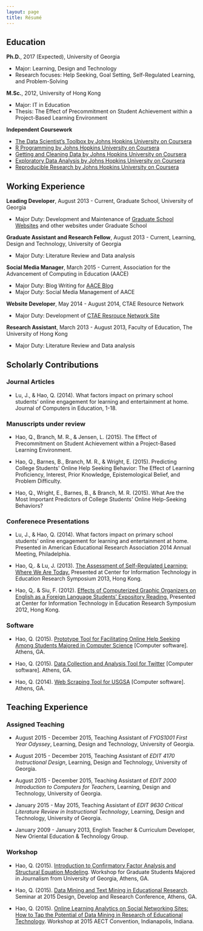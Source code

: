 ```yaml
---
layout: page
title: Résumé
---
```


## Education

<strong>Ph.D.</strong>, 2017 (Expected), University of Georgia

* Major: Learning, Design and Technology
* Research focuses: Help Seeking, Goal Setting, Self-Regulated Learning, and Problem-Solving

<strong>M.Sc.</strong>, 2012, University of Hong Kong

* Major: IT in Education
* Thesis: The Effect of Precommitment on Student Achievement within a Project-Based Learning Environment

<strong>Independent Coursework</strong>

* <a href="https://www.coursera.org/account/accomplishments/records/qMhR3qG27WCuLuCt" target="_blank">The Data Scientist’s Toolbox by Johns Hopkins University on Coursera</a>
* <a href="https://www.coursera.org/account/accomplishments/records/2GmkAKKbKPGmjSJk" target="_blank">R Programming by Johns Hopkins University on Coursera</a>
* <a href="https://www.coursera.org/account/accomplishments/records/VDjKY56uQvbUbrAj" target="_blank">Getting and Cleaning Data by Johns Hopkins University on Coursera</a>
* <a href="https://www.coursera.org/account/accomplishments/records/eZ5hayQ8XWvj7H5v" target="_blank">Exploratory Data Analysis by Johns Hopkins University on Coursera</a>
* <a href="https://www.coursera.org/account/accomplishments/certificate/TBXLVMUMK8" target="_blank">Reproducible Research by Johns Hopkins University on Coursera</a>

## Working Experience

<strong>Leading Developer</strong>, August 2013 - Current, Graduate School, University of Georgia

* Major Duty: Development and Maintenance of <a href="grad.uga.edu" target="_blank">Graduate School Websites</a> and other websites under Graduate School

<strong>Graduate Assistant and Research Fellow</strong>, August 2013 - Current, Learning, Design and Technology, University of Georgia

* Major Duty: Literature Review and Data analysis

<strong>Social Media Manager</strong>, March 2015 - Current, Association for the Advancement of Computing in Education (AACE)

* Major Duty: Blog Writing for <a href="http://blog.aace.org/author/neohao/" target="_blank">AACE Blog</a>
* Major Duty: Social Media Management of AACE

<strong>Website Developer</strong>, May 2014 - August 2014, CTAE Resource Network

* Major Duty: Development of <a href="http://gactaern.org/clusters/index.php" target="_blank">CTAE Resrouce Network Site</a>

<strong>Research Assistant</strong>, March 2013 - August 2013, Faculty of Education, The University of Hong Kong

* Major Duty: Literature Review and Data analysis

## Scholarly Contributions

### Journal Articles

* Lu, J., & Hao, Q. (2014). What factors impact on primary school students’ online engagement for learning and entertainment at home. Journal of Computers in Education, 1-18.

### Manuscripts under review

* Hao, Q., Branch, M. R., & Jensen, L. (2015). The Effect of Precommitment on Student Achievement within a Project-Based Learning Environment.

* Hao, Q., Barnes, B., Branch, M. R., & Wright, E. (2015). Predicting College Students' Online Help Seeking Behavior: The Effect of Learning Proficiency, Interest, Prior Knowledge, Epistemological Belief, and Problem Difficulty.

* Hao, Q., Wright, E., Barnes, B., & Branch, M. R. (2015). What Are the Most Important Predictors of College Students' Online Help-Seeking Behaviors?

### Conferenece Presentations

* Lu, J., & Hao, Q. (2014). What factors impact on primary school students’ online engagement for learning and entertainment at home. Presented in American Educational Research Association 2014 Annual Meeting, Philadelphia.

* Hao, Q,. & Lu, J. (2013). <a href="http://citers2013.cite.hku.hk/en/paper_605.htm" target="_blank">The Assessment of Self-Regulated Learning: Where We Are Today.</a> Presented at Center for Information Technology in Education Research Symposium 2013, Hong Kong.

* Hao, Q,. & Siu, F. (2012). <a href="http://citers2012.cite.hku.hk/en/paper_534.htm" target="_blank">Effects of Computerized Graphic Organizers on English as a Foreign Language Students’ Expository Reading.</a> Presented at Center for Information Technology in Education Research Symposium 2012, Hong Kong.

### Software

* Hao, Q. (2015). <a href="http://home.tobeneo.com/Comprehensive-Problem-Statement/" target="_blank">Prototype Tool for Facilitating Online Help Seeking Among Students Majored in Computer Science</a> [Computer software]. Athens, GA.

* Hao, Q. (2015). <a href="https://github.com/Neo-Hao/TwitterHashtagR" target="_blank">Data Collection and Analysis Tool for Twitter</a> [Computer software]. Athens, GA.

* Hao, Q. (2014). <a href="https://github.com/Neo-Hao/Web-Scraping-from-USGSA" target="_blank">Web Scraping Tool for USGSA</a> [Computer software]. Athens, GA.

## Teaching Experience

### Assigned Teaching

* August 2015 - December 2015, Teaching Assistant of <em>FYOS1001 First Year Odyssey</em>, Learning, Design and Technology, University of Georgia.

* August 2015 - December 2015, Teaching Assistant of <em>EDIT 4170 Instructional Design</em>, Learning, Design and Technology, University of Georgia.

* August 2015 - December 2015, Teaching Assistant of <em>EDIT 2000 Introduction to Computers for Teachers</em>, Learning, Design and Technology, University of Georgia.

* January 2015 - May 2015, Teaching Assistant of <em>EDIT 9630 Critical Literature Review in Instructional Technology</em>, Learning, Design and Technology, University of Georgia.

* January 2009 - January 2013, English Teacher & Curriculum Developer, New Oriental Education & Technology Group.

### Workshop

* Hao, Q. (2015). <a href="http://neo-hao.github.io/sem/" target="_blank">Introduction to Confirmatory Factor Analysis and Structural Equation Modeling</a>. Workshop for Graduate Students Majored in Journalism from University of Georgia, Athens, GA.

* Hao, Q. (2015). <a href="http://www.slideshare.net/qianghaoqiang/data-mining-and-text-mining-in-educational-research" target="_blank">Data Mining and Text Mining in Educational Research</a>. Seminar at 2015 Design, Develop and Research Conference, Athens, GA.

* Hao, Q. (2015). <a href="http://home.tobeneo.com/edutextmining/" target="_blank">Online Learning Analytics on Social Networking Sites: How to Tap the Potential of Data Mining in Research of Educational Technology</a>. Workshop at 2015 AECT Convention, Indianapolis, Indiana.